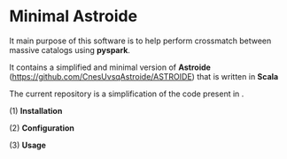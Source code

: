 # Minimal Astroide

It main purpose of this software is to help perform crossmatch between massive catalogs using **pyspark**.

It contains a simplified and minimal version of **Astroide** (https://github.com/CnesUvsqAstroide/ASTROIDE) that is written in **Scala**  

The current repository is a simplification of the code present in .


(1) **Installation**

(2) **Configuration**

(3) **Usage**
